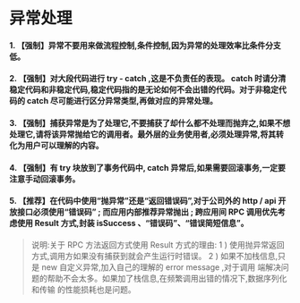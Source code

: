异常处理
====


#### 1. 【强制】异常不要用来做流程控制,条件控制,因为异常的处理效率比条件分支低。

#### 2. 【强制】对大段代码进行 try - catch ,这是不负责任的表现。 catch 时请分清稳定代码和非稳定代码,稳定代码指的是无论如何不会出错的代码。对于非稳定代码的 catch 尽可能进行区分异常类型,再做对应的异常处理。

#### 3. 【强制】捕获异常是为了处理它,不要捕获了却什么都不处理而抛弃之,如果不想处理它,请将该异常抛给它的调用者。最外层的业务使用者,必须处理异常,将其转化为用户可以理解的内容。

#### 4. 【强制】有 try 块放到了事务代码中, catch 异常后,如果需要回滚事务,一定要注意手动回滚事务。


#### 5. 【推荐】在代码中使用“抛异常”还是“返回错误码”,对于公司外的 http / api 开放接口必须使用“错误码” ; 而应用内部推荐异常抛出 ; 跨应用间 RPC 调用优先考虑使用 Result 方式,封装 isSuccess 、“错误码”、“错误简短信息”。

> 说明:关于 RPC 方法返回方式使用 Result 方式的理由:
1 ) 使用抛异常返回方式,调用方如果没有捕获到就会产生运行时错误。
2 ) 如果不加栈信息,只是 new 自定义异常,加入自己的理解的 error message ,对于调用
端解决问题的帮助不会太多。如果加了栈信息,在频繁调用出错的情况下,数据序列化和传输
的性能损耗也是问题。

